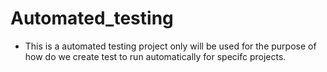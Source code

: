 # Automated_testing
- This is a automated testing project only will be used for the purpose of how do we create test to run automatically for specifc projects.